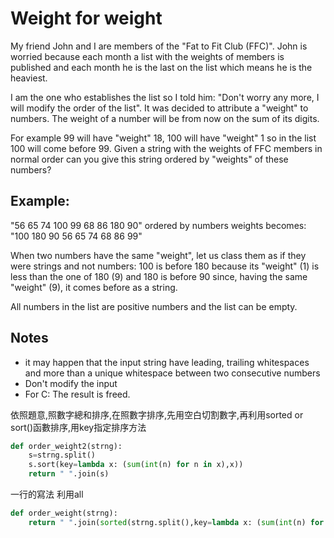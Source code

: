 # Weight for weight

My friend John and I are members of the "Fat to Fit Club (FFC)". John is worried because each month a list with the weights of members is published and each month he is the last on the list which means he is the heaviest.</br>

I am the one who establishes the list so I told him: "Don't worry any more, I will modify the order of the list". It was decided to attribute a "weight" to numbers. The weight of a number will be from now on the sum of its digits.</br>

For example 99 will have "weight" 18, 100 will have "weight" 1 so in the list 100 will come before 99. Given a string with the weights of FFC members in normal order can you give this string ordered by "weights" of these numbers?</br>

## Example:
"56 65 74 100 99 68 86 180 90" ordered by numbers weights becomes: "100 180 90 56 65 74 68 86 99"</br>

When two numbers have the same "weight", let us class them as if they were strings and not numbers: 100 is before 180 because its "weight" (1) is less than the one of 180 (9) and 180 is before 90 since, having the same "weight" (9), it comes before as a string.

All numbers in the list are positive numbers and the list can be empty.

## Notes
<ul>
	<li>it may happen that the input string have leading, trailing whitespaces and more than a unique whitespace between two consecutive numbers</li>
	<li>Don't modify the input</li>
	<li>For C: The result is freed.</li>
</ul>



<sol> 依照題意,照數字總和排序,在照數字排序,先用空白切割數字,再利用sorted or sort()函數排序,用key指定排序方法

``` python
def order_weight2(strng):
	s=strng.split()
	s.sort(key=lambda x: (sum(int(n) for n in x),x))
	return " ".join(s)
```

一行的寫法
利用all
``` python
def order_weight(strng):
	return " ".join(sorted(strng.split(),key=lambda x: (sum(int(n) for n in x),x)))
```












